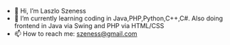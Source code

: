 - 👋 Hi, I’m Laszlo Szeness
- 🌱 I’m currently learning coding in Java,PHP,Python,C++,C#. Also doing frontend in Java via Swing and PHP via HTML/CSS
- 📫 How to reach me: szeness@gmail.com
